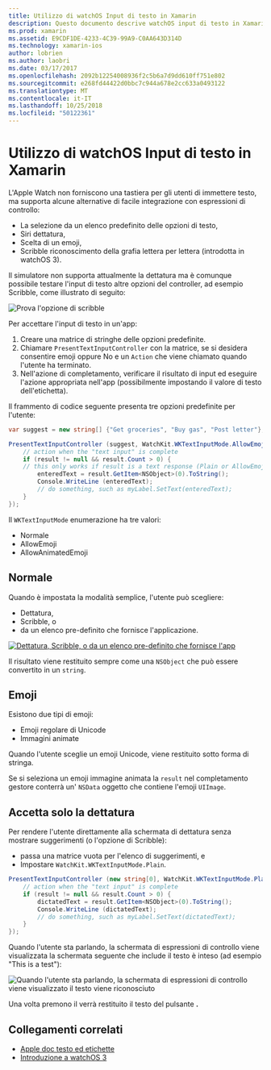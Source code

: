 ```yaml
---
title: Utilizzo di watchOS Input di testo in Xamarin
description: Questo documento descrive watchOS input di testo in Xamarin. Illustra il PresentTextInputController (metodo), scrittura manuale, testo normale, emoji e dettatura.
ms.prod: xamarin
ms.assetid: E9CDF1DE-4233-4C39-99A9-C0AA643D314D
ms.technology: xamarin-ios
author: lobrien
ms.author: laobri
ms.date: 03/17/2017
ms.openlocfilehash: 2092b12254008936f2c5b6a7d9dd610ff751e802
ms.sourcegitcommit: e268fd44422d0bbc7c944a678e2cc633a0493122
ms.translationtype: MT
ms.contentlocale: it-IT
ms.lasthandoff: 10/25/2018
ms.locfileid: "50122361"
---
```

# <a name="working-with-watchos-text-input-in-xamarin"></a>Utilizzo di watchOS Input di testo in Xamarin

L'Apple Watch non forniscono una tastiera per gli utenti di immettere testo, ma supporta alcune alternative di facile integrazione con espressioni di controllo:

- La selezione da un elenco predefinito delle opzioni di testo,
- Siri dettatura,
- Scelta di un emoji,
- Scribble riconoscimento della grafia lettera per lettera (introdotta in watchOS 3).

Il simulatore non supporta attualmente la dettatura ma è comunque possibile testare l'input di testo altre opzioni del controller, ad esempio Scribble, come illustrato di seguito:

![](text-input-images/textinput-sml.png "Prova l'opzione di scribble")

Per accettare l'input di testo in un'app:

1. Creare una matrice di stringhe delle opzioni predefinite.
2. Chiamare `PresentTextInputController` con la matrice, se si desidera consentire emoji oppure No e un `Action` che viene chiamato quando l'utente ha terminato.
3. Nell'azione di completamento, verificare il risultato di input ed eseguire l'azione appropriata nell'app (possibilmente impostando il valore di testo dell'etichetta).

Il frammento di codice seguente presenta tre opzioni predefinite per l'utente:

```csharp
var suggest = new string[] {"Get groceries", "Buy gas", "Post letter"};

PresentTextInputController (suggest, WatchKit.WKTextInputMode.AllowEmoji, (result) => {
    // action when the "text input" is complete
    if (result != null && result.Count > 0) {
    // this only works if result is a text response (Plain or AllowEmoji)
        enteredText = result.GetItem<NSObject>(0).ToString();
        Console.WriteLine (enteredText);
        // do something, such as myLabel.SetText(enteredText);
    }
});
```

Il `WKTextInputMode` enumerazione ha tre valori:

- Normale
- AllowEmoji
- AllowAnimatedEmoji

## <a name="plain"></a>Normale

Quando è impostata la modalità semplice, l'utente può scegliere:

- Dettatura,
- Scribble, o
- da un elenco pre-definito che fornisce l'applicazione.

[![](text-input-images/plain-scribble-sml.png "Dettatura, Scribble, o da un elenco pre-definito che fornisce l'app")](text-input-images/plain-scribble.png#lightbox)

Il risultato viene restituito sempre come una `NSObject` che può essere convertito in un `string`.

## <a name="emoji"></a>Emoji

Esistono due tipi di emoji:

- Emoji regolare di Unicode
- Immagini animate

Quando l'utente sceglie un emoji Unicode, viene restituito sotto forma di stringa.

Se si seleziona un emoji immagine animata la `result` nel completamento gestore conterrà un' `NSData` oggetto che contiene l'emoji `UIImage`.

## <a name="accepting-dictation-only"></a>Accetta solo la dettatura

Per rendere l'utente direttamente alla schermata di dettatura senza mostrare suggerimenti (o l'opzione di Scribble):

- passa una matrice vuota per l'elenco di suggerimenti, e
- Impostare `WatchKit.WKTextInputMode.Plain`.

```csharp
PresentTextInputController (new string[0], WatchKit.WKTextInputMode.Plain, (result) => {
    // action when the "text input" is complete
    if (result != null && result.Count > 0) {
        dictatedText = result.GetItem<NSObject>(0).ToString();
        Console.WriteLine (dictatedText);
        // do something, such as myLabel.SetText(dictatedText);
    }
});
```

Quando l'utente sta parlando, la schermata di espressioni di controllo viene visualizzata la schermata seguente che include il testo è inteso (ad esempio "This is a test"):

![](text-input-images/dictation.png "Quando l'utente sta parlando, la schermata di espressioni di controllo viene visualizzato il testo viene riconosciuto")

Una volta premono il verrà restituito il testo del pulsante **.**



## <a name="related-links"></a>Collegamenti correlati

- [Apple doc testo ed etichette](https://developer.apple.com/library/ios/documentation/General/Conceptual/WatchKitProgrammingGuide/TextandLabels.html)
- [Introduzione a watchOS 3](~/ios/watchos/platform/introduction-to-watchos3/index.md)
